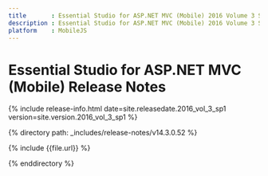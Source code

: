 ```yaml
---
title       : Essential Studio for ASP.NET MVC (Mobile) 2016 Volume 3 Service Pack 1 Release Notes
description : Essential Studio for ASP.NET MVC (Mobile) 2016 Volume 3 Service Pack 1 Release Notes
platform    : MobileJS
---
```


# Essential Studio for ASP.NET MVC (Mobile) Release Notes 

{% include release-info.html date=site.releasedate.2016_vol_3_sp1 version=site.version.2016_vol_3_sp1 %} 

{% directory path: _includes/release-notes/v14.3.0.52 %}

{% include {{file.url}} %}

{% enddirectory %}